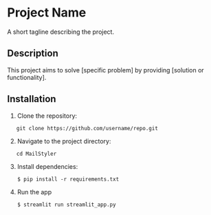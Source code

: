 # Project Name
A short tagline describing the project.

## Description
This project aims to solve [specific problem] by providing [solution or functionality].

## Installation
1. Clone the repository:
```
   git clone https://github.com/username/repo.git
```
2. Navigate to the project directory:
```
   cd MailStyler
```
3. Install dependencies:
   ```
   $ pip install -r requirements.txt
   ```
4. Run the app

   ```
   $ streamlit run streamlit_app.py
   ```
